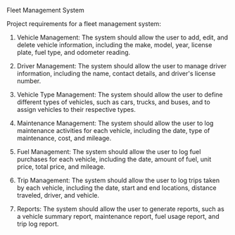 Fleet Management System

Project requirements for a fleet management system:

1. Vehicle Management: The system should allow the user to add, edit, and delete vehicle information, including the make, model, year, license plate, fuel type, and odometer reading.

2. Driver Management: The system should allow the user to manage driver information, including the name, contact details, and driver's license number.

3. Vehicle Type Management: The system should allow the user to define different types of vehicles, such as cars, trucks, and buses, and to assign vehicles to their respective types.

4. Maintenance Management: The system should allow the user to log maintenance activities for each vehicle, including the date, type of maintenance, cost, and mileage.

5. Fuel Management: The system should allow the user to log fuel purchases for each vehicle, including the date, amount of fuel, unit price, total price, and mileage.

6. Trip Management: The system should allow the user to log trips taken by each vehicle, including the date, start and end locations, distance traveled, driver, and vehicle.

7. Reports: The system should allow the user to generate reports, such as a vehicle summary report, maintenance report, fuel usage report, and trip log report.